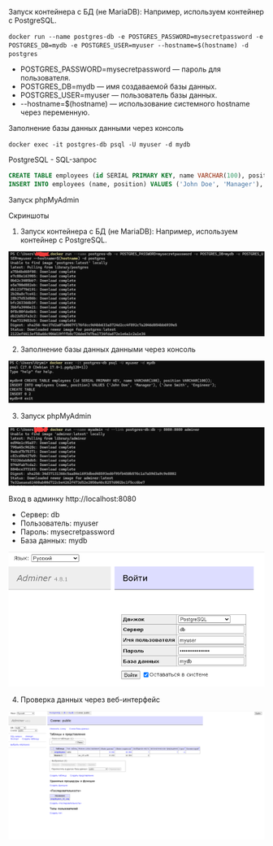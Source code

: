 

Запуск контейнера с БД (не MariaDB): Например, используем контейнер с PostgreSQL. 

`docker run --name postgres-db -e POSTGRES_PASSWORD=mysecretpassword -e POSTGRES_DB=mydb -e POSTGRES_USER=myuser --hostname=$(hostname) -d postgres`

- POSTGRES_PASSWORD=mysecretpassword — пароль для пользователя.
- POSTGRES_DB=mydb — имя создаваемой базы данных.
- POSTGRES_USER=myuser — пользователь базы данных.
- --hostname=$(hostname) — использование системного hostname через переменную.

Заполнение базы данных данными через консоль

`docker exec -it postgres-db psql -U myuser -d mydb`

PostgreSQL - SQL-запрос

```SQL
CREATE TABLE employees (id SERIAL PRIMARY KEY, name VARCHAR(100), position VARCHAR(100));
INSERT INTO employees (name, position) VALUES ('John Doe', 'Manager'), ('Jane Smith', 'Engineer');
```

Запуск phpMyAdmin

Скриншоты 

1. Запуск контейнера с БД (не MariaDB): Например, используем контейнер с PostgreSQL.

![alt](1.png)

2. Заполнение базы данных данными через консоль

![alt](2.png)

3. Запуск phpMyAdmin

![alt](3.png)

Вход в админку http://localhost:8080

* Сервер: db
* Пользователь: myuser
* Пароль: mysecretpassword
* База данных: mydb

![alt](4.png)

4. Проверка данных через веб-интерфейс

![alt](5.png)

